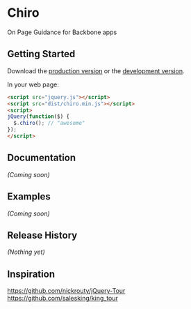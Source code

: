# Chiro

On Page Guidance for Backbone apps

## Getting Started
Download the [production version][min] or the [development version][max].

[min]: https://raw.github.com/joshcarr/chiro/master/dist/chiro.min.js
[max]: https://raw.github.com/joshcarr/chiro/master/dist/chiro.js

In your web page:

```html
<script src="jquery.js"></script>
<script src="dist/chiro.min.js"></script>
<script>
jQuery(function($) {
  $.chiro(); // "awesome"
});
</script>
```

## Documentation
_(Coming soon)_

## Examples
_(Coming soon)_

## Release History
_(Nothing yet)_

## Inspiration
https://github.com/nickrouty/jQuery-Tour
https://github.com/salesking/king_tour
